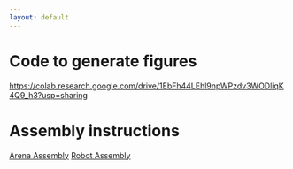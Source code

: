 ```yaml
---
layout: default
---
```



# Code to generate figures
https://colab.research.google.com/drive/1EbFh44LEhl9npWPzdv3WODliqK4Q9_h3?usp=sharing

# Assembly instructions  
[Arena Assembly](https://github.com/cellworld/arena_assembly)
[Robot Assembly](https://github.com/cellworld/robot_assembly)
